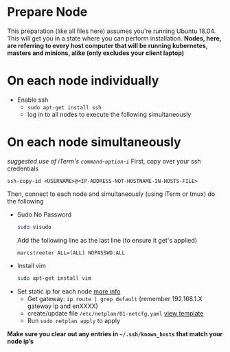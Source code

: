 # Prepare Node
This preparation (like all files here) assumes you're running Ubuntu 18.04.  This will get you in a state where you can perform installation. **Nodes, here, are referring to every host computer that will be running kubernetes, masters and minions, alike (only excludes your client laptop)**

# On each node individually
- Enable ssh
    - `sudo apt-get install ssh`
    - log in to all nodes to execute the following simultaneously

# On each node simultaneously
*suggested use of iTerm's `command`-`option`-`i`*
First, copy over your ssh credentials
```
ssh-copy-id <USERNAME>@<IP-ADDRESS-NOT-HOSTNAME-IN-HOSTS-FILE>
```

Then, connect to each node and simultaneously (using iTerm or tmux) do the following
- Sudo No Password
	```bash
    sudo visudo
    ```
    Add the following line as the last line (to ensure it get's applied)
    ```
    marcstreeter ALL=(ALL) NOPASSWD:ALL
    ```
 - Install vim
    ```bash
    sudo apt-get install vim
    ```
- Set static ip for each node [more info](https://www.tecmint.com/configure-network-static-ip-address-in-ubuntu/)
    - Get gateway: `ip route | grep default` (remember 192.168.1.X gateway ip and enXXXX)
    - create/update file `/etc/netplan/01-netcfg.yaml` [view template](./templates/01-netcfg.yaml)
    -  Run `sudo netplan apply` to apply

**Make sure you clear out any entries in `~/.ssh/known_hosts` that match your node ip’s**
